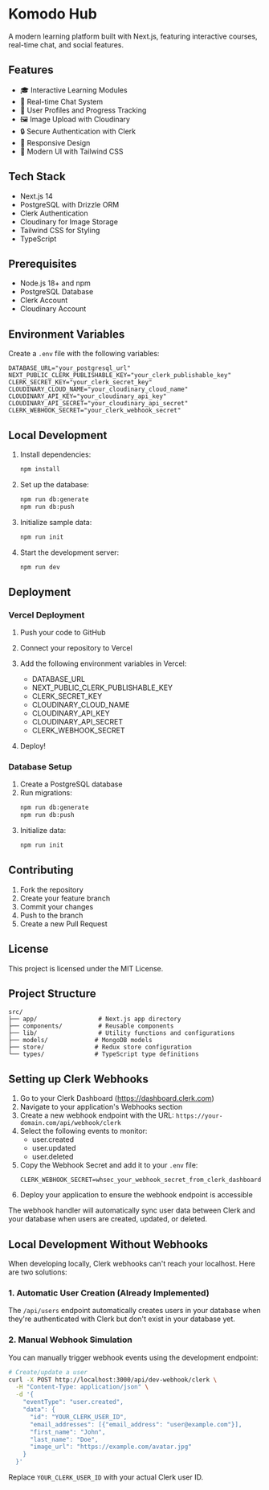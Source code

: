 # Komodo Hub

A modern learning platform built with Next.js, featuring interactive courses, real-time chat, and social features.

## Features

- 🎓 Interactive Learning Modules
- 💬 Real-time Chat System
- 👥 User Profiles and Progress Tracking
- 🖼️ Image Upload with Cloudinary
- 🔒 Secure Authentication with Clerk
- 📱 Responsive Design
- 🎨 Modern UI with Tailwind CSS

## Tech Stack

- Next.js 14
- PostgreSQL with Drizzle ORM
- Clerk Authentication
- Cloudinary for Image Storage
- Tailwind CSS for Styling
- TypeScript

## Prerequisites

- Node.js 18+ and npm
- PostgreSQL Database
- Clerk Account
- Cloudinary Account

## Environment Variables

Create a `.env` file with the following variables:

```env
DATABASE_URL="your_postgresql_url"
NEXT_PUBLIC_CLERK_PUBLISHABLE_KEY="your_clerk_publishable_key"
CLERK_SECRET_KEY="your_clerk_secret_key"
CLOUDINARY_CLOUD_NAME="your_cloudinary_cloud_name"
CLOUDINARY_API_KEY="your_cloudinary_api_key"
CLOUDINARY_API_SECRET="your_cloudinary_api_secret"
CLERK_WEBHOOK_SECRET="your_clerk_webhook_secret"
```

## Local Development

1. Install dependencies:
   ```bash
   npm install
   ```

2. Set up the database:
   ```bash
   npm run db:generate
   npm run db:push
   ```

3. Initialize sample data:
   ```bash
   npm run init
   ```

4. Start the development server:
   ```bash
   npm run dev
   ```

## Deployment

### Vercel Deployment

1. Push your code to GitHub
2. Connect your repository to Vercel
3. Add the following environment variables in Vercel:
   - DATABASE_URL
   - NEXT_PUBLIC_CLERK_PUBLISHABLE_KEY
   - CLERK_SECRET_KEY
   - CLOUDINARY_CLOUD_NAME
   - CLOUDINARY_API_KEY
   - CLOUDINARY_API_SECRET
   - CLERK_WEBHOOK_SECRET

4. Deploy!

### Database Setup

1. Create a PostgreSQL database
2. Run migrations:
   ```bash
   npm run db:generate
   npm run db:push
   ```
3. Initialize data:
   ```bash
   npm run init
   ```

## Contributing

1. Fork the repository
2. Create your feature branch
3. Commit your changes
4. Push to the branch
5. Create a new Pull Request

## License

This project is licensed under the MIT License.

## Project Structure

```
src/
├── app/                 # Next.js app directory
├── components/          # Reusable components
├── lib/                 # Utility functions and configurations
├── models/             # MongoDB models
├── store/              # Redux store configuration
└── types/              # TypeScript type definitions
```

## Setting up Clerk Webhooks

1. Go to your Clerk Dashboard (https://dashboard.clerk.com)
2. Navigate to your application's Webhooks section
3. Create a new webhook endpoint with the URL: `https://your-domain.com/api/webhook/clerk`
4. Select the following events to monitor:
   - user.created
   - user.updated
   - user.deleted
5. Copy the Webhook Secret and add it to your `.env` file:
   ```
   CLERK_WEBHOOK_SECRET=whsec_your_webhook_secret_from_clerk_dashboard
   ```
6. Deploy your application to ensure the webhook endpoint is accessible

The webhook handler will automatically sync user data between Clerk and your database when users are created, updated, or deleted.

## Local Development Without Webhooks

When developing locally, Clerk webhooks can't reach your localhost. Here are two solutions:

### 1. Automatic User Creation (Already Implemented)

The `/api/users` endpoint automatically creates users in your database when they're authenticated with Clerk but don't exist in your database yet.

### 2. Manual Webhook Simulation

You can manually trigger webhook events using the development endpoint:

```bash
# Create/update a user
curl -X POST http://localhost:3000/api/dev-webhook/clerk \
  -H "Content-Type: application/json" \
  -d '{
    "eventType": "user.created",
    "data": {
      "id": "YOUR_CLERK_USER_ID",
      "email_addresses": [{"email_address": "user@example.com"}],
      "first_name": "John",
      "last_name": "Doe",
      "image_url": "https://example.com/avatar.jpg"
    }
  }'
```

Replace `YOUR_CLERK_USER_ID` with your actual Clerk user ID.




